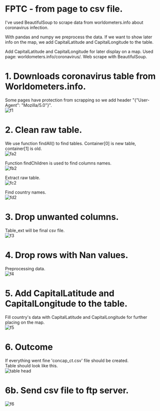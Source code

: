 # FPTC - from page to csv file.
 I've used BeautifulSoup to scrape data from worldometers.info about coronavirus infection.

 With pandas and numpy we preprocess the data.
 If we want to show later info on the map, we add CapitalLatitude and  CapitalLongitude to the table.

 Add CapitalLatitude and CapitalLongitude for later display on a map.
 Used page: worldometers.info/coronavirus/.
 Web scrape with BeautifulSoup. 


# 1. Downloads coronavirus table from Worldometers.info.
Some pages have protection from scrapping so we add header "{"User-Agent": "Mozilla/5.0"}". <br>
![f1](https://user-images.githubusercontent.com/69935274/101418066-4b7fbf80-38ed-11eb-8bff-3b5b1b00d2ec.png)
  
# 2. Clean raw table.
We use function findAll() to find tables.
Container[0] is new table, container[1] is old. <br>
![fa2](https://user-images.githubusercontent.com/69935274/101418080-53d7fa80-38ed-11eb-8dd2-442e6542506c.png)

Function findChildren is used to find columns names. <br>
![fb2](https://user-images.githubusercontent.com/69935274/101418091-5c303580-38ed-11eb-8853-065be7be7c66.png)

Extract raw table. <br>
![fc2](https://user-images.githubusercontent.com/69935274/101418101-62261680-38ed-11eb-8a69-31a2f524f9d7.png)

Find country names. <br>
![fd2](https://user-images.githubusercontent.com/69935274/101418118-6b16e800-38ed-11eb-9fda-a89ae783a0f9.png)

# 3. Drop unwanted columns.
Table_ext will be final csv file. <br>
![f3](https://user-images.githubusercontent.com/69935274/101418139-7538e680-38ed-11eb-9781-43a3ba46df5f.png)

# 4. Drop rows with Nan values.
Preprocessing data. <br>
![f4](https://user-images.githubusercontent.com/69935274/101418155-7c5ff480-38ed-11eb-9e39-3f724872ce5d.png)

# 5. Add CapitalLatitude and  CapitalLongitude to the table.
Fill country's data with CapitalLatitude and CapitalLongitude for further placing on the map. <br>
![f5](https://user-images.githubusercontent.com/69935274/101418166-81bd3f00-38ed-11eb-8cdf-697ec4853f6a.png)

# 6. Outcome
If everything went fine 'concap_ct.csv' file should be created. <br>
Table should look like this. <br>
![table head](https://user-images.githubusercontent.com/69935274/111017022-5f860200-83b1-11eb-93cd-b48cccbd5a4b.png)

# 6b. Send csv file to ftp server. <br>
![f6](https://user-images.githubusercontent.com/69935274/101418176-871a8980-38ed-11eb-95ae-3036e01dcd79.png)


